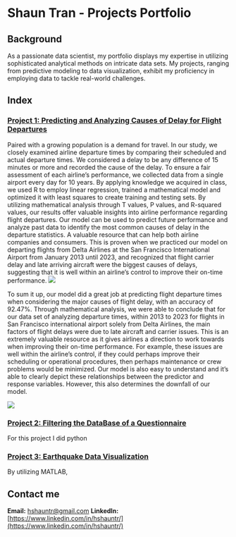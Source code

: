 # Shaun Tran - Projects Portfolio 

## Background
As a passionate data scientist, my portfolio displays my expertise in utilizing sophisticated analytical methods on intricate data sets. My projects, ranging from predictive modeling to data visualization, exhibit my proficiency in employing data to tackle real-world challenges.


## Index

### [Project 1: Predicting and Analyzing Causes of Delay for Flight Departures](https://github.com/hshauntr/CausesOfDelays)
Paired with a growing population is a demand for travel. In our study, we closely examined
airline departure times by comparing their scheduled and actual departure times. We considered a delay to
be any difference of 15 minutes or more and recorded the cause of the delay. To ensure a fair assessment
of each airline’s performance, we collected data from a single airport every day for 10 years. By applying
knowledge we acquired in class, we used R to employ linear regression, trained a mathematical model
and optimized it with least squares to create training and testing sets. By utilizing mathematical analysis
through T values, P values, and R-squared values, our results offer valuable insights into airline
performance regarding flight departures. Our model can be used to predict future performance and
analyze past data to identify the most common causes of delay in the departure statistics. A valuable
resource that can help both airline companies and consumers. This is proven when we practiced our
model on departing flights from Delta Airlines at the San Francisco International Airport from January
2013 until 2023, and recognized that flight carrier delay and late arriving aircraft were the biggest causes
of delays, suggesting that it is well within an airline’s control to improve their on-time performance.
![](https://github.com/hshauntr/hshauntr.github.io/blob/main/assets/img/PredGraph.png)

To sum it up, our model did a great job at predicting flight departure times when considering the
major causes of flight delay, with an accuracy of 92.47%. Through mathematical analysis, we were able
to conclude that for our data set of analyzing departure times, within 2013 to 2023 for flights in San
Francisco international airport solely from Delta Airlines, the main factors of flight delays were due to
late aircraft and carrier issues. This is an extremely valuable resource as it gives airlines a direction to
work towards when improving their on-time performance. For example, these issues are well within the
airline’s control, if they could perhaps improve their scheduling or operational procedures, then perhaps
maintenance or crew problems would be minimized. Our model is also easy to understand and it’s able to
clearly depict these relationships between the predictor and response variables. However, this also
determines the downfall of our model.

![](https://github.com/hshauntr/hshauntr.github.io/blob/main/assets/img/SummaryModel.png)

### [Project 2: Filtering the DataBase of a Questionnaire](https://github.com/hshauntr/VotingQuestionnaire)
For this project I did python

### [Project 3: Earthquake Data Visualization](https://github.com/hshauntr/EarthQDataV)
By utilizing MATLAB, 

## Contact me 
**Email:** hshauntr@gmail.com
**LinkedIn:** [https://www.linkedin.com/in/hshauntr/](https://www.linkedin.com/in/hshauntr/)
